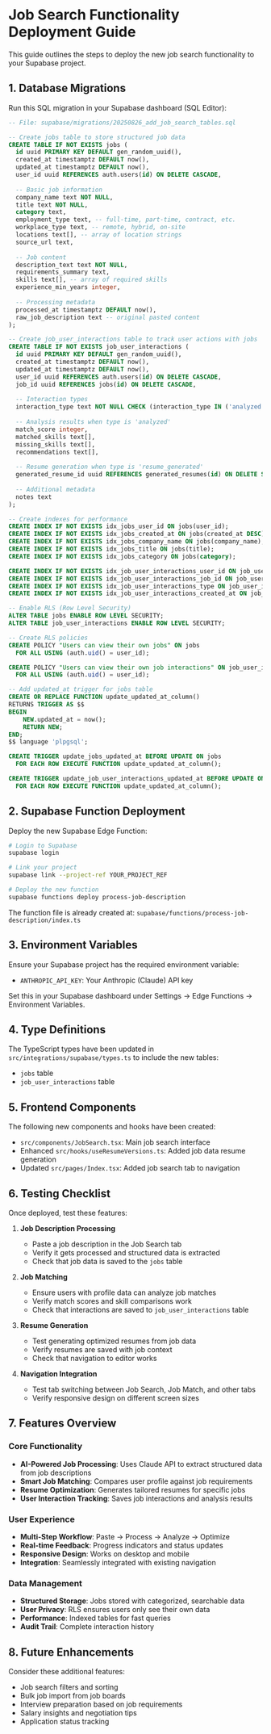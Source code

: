 # Job Search Functionality Deployment Guide

This guide outlines the steps to deploy the new job search functionality to your Supabase project.

## 1. Database Migrations

Run this SQL migration in your Supabase dashboard (SQL Editor):

```sql
-- File: supabase/migrations/20250826_add_job_search_tables.sql

-- Create jobs table to store structured job data
CREATE TABLE IF NOT EXISTS jobs (
  id uuid PRIMARY KEY DEFAULT gen_random_uuid(),
  created_at timestamptz DEFAULT now(),
  updated_at timestamptz DEFAULT now(),
  user_id uuid REFERENCES auth.users(id) ON DELETE CASCADE,
  
  -- Basic job information
  company_name text NOT NULL,
  title text NOT NULL,
  category text,
  employment_type text, -- full-time, part-time, contract, etc.
  workplace_type text, -- remote, hybrid, on-site
  locations text[], -- array of location strings
  source_url text,
  
  -- Job content
  description_text text NOT NULL,
  requirements_summary text,
  skills text[], -- array of required skills
  experience_min_years integer,
  
  -- Processing metadata
  processed_at timestamptz DEFAULT now(),
  raw_job_description text -- original pasted content
);

-- Create job_user_interactions table to track user actions with jobs
CREATE TABLE IF NOT EXISTS job_user_interactions (
  id uuid PRIMARY KEY DEFAULT gen_random_uuid(),
  created_at timestamptz DEFAULT now(),
  updated_at timestamptz DEFAULT now(),
  user_id uuid REFERENCES auth.users(id) ON DELETE CASCADE,
  job_id uuid REFERENCES jobs(id) ON DELETE CASCADE,
  
  -- Interaction types
  interaction_type text NOT NULL CHECK (interaction_type IN ('analyzed', 'applied', 'saved', 'dismissed', 'resume_generated')),
  
  -- Analysis results when type is 'analyzed'
  match_score integer,
  matched_skills text[],
  missing_skills text[],
  recommendations text[],
  
  -- Resume generation when type is 'resume_generated'
  generated_resume_id uuid REFERENCES generated_resumes(id) ON DELETE SET NULL,
  
  -- Additional metadata
  notes text
);

-- Create indexes for performance
CREATE INDEX IF NOT EXISTS idx_jobs_user_id ON jobs(user_id);
CREATE INDEX IF NOT EXISTS idx_jobs_created_at ON jobs(created_at DESC);
CREATE INDEX IF NOT EXISTS idx_jobs_company_name ON jobs(company_name);
CREATE INDEX IF NOT EXISTS idx_jobs_title ON jobs(title);
CREATE INDEX IF NOT EXISTS idx_jobs_category ON jobs(category);

CREATE INDEX IF NOT EXISTS idx_job_user_interactions_user_id ON job_user_interactions(user_id);
CREATE INDEX IF NOT EXISTS idx_job_user_interactions_job_id ON job_user_interactions(job_id);
CREATE INDEX IF NOT EXISTS idx_job_user_interactions_type ON job_user_interactions(interaction_type);
CREATE INDEX IF NOT EXISTS idx_job_user_interactions_created_at ON job_user_interactions(created_at DESC);

-- Enable RLS (Row Level Security)
ALTER TABLE jobs ENABLE ROW LEVEL SECURITY;
ALTER TABLE job_user_interactions ENABLE ROW LEVEL SECURITY;

-- Create RLS policies
CREATE POLICY "Users can view their own jobs" ON jobs
  FOR ALL USING (auth.uid() = user_id);

CREATE POLICY "Users can view their own job interactions" ON job_user_interactions
  FOR ALL USING (auth.uid() = user_id);

-- Add updated_at trigger for jobs table
CREATE OR REPLACE FUNCTION update_updated_at_column()
RETURNS TRIGGER AS $$
BEGIN
    NEW.updated_at = now();
    RETURN NEW;
END;
$$ language 'plpgsql';

CREATE TRIGGER update_jobs_updated_at BEFORE UPDATE ON jobs
  FOR EACH ROW EXECUTE FUNCTION update_updated_at_column();

CREATE TRIGGER update_job_user_interactions_updated_at BEFORE UPDATE ON job_user_interactions
  FOR EACH ROW EXECUTE FUNCTION update_updated_at_column();
```

## 2. Supabase Function Deployment

Deploy the new Supabase Edge Function:

```bash
# Login to Supabase
supabase login

# Link your project
supabase link --project-ref YOUR_PROJECT_REF

# Deploy the new function
supabase functions deploy process-job-description
```

The function file is already created at: `supabase/functions/process-job-description/index.ts`

## 3. Environment Variables

Ensure your Supabase project has the required environment variable:
- `ANTHROPIC_API_KEY`: Your Anthropic (Claude) API key

Set this in your Supabase dashboard under Settings → Edge Functions → Environment Variables.

## 4. Type Definitions

The TypeScript types have been updated in `src/integrations/supabase/types.ts` to include the new tables:
- `jobs` table
- `job_user_interactions` table

## 5. Frontend Components

The following new components and hooks have been created:
- `src/components/JobSearch.tsx`: Main job search interface
- Enhanced `src/hooks/useResumeVersions.ts`: Added job data resume generation
- Updated `src/pages/Index.tsx`: Added job search tab to navigation

## 6. Testing Checklist

Once deployed, test these features:

1. **Job Description Processing**
   - Paste a job description in the Job Search tab
   - Verify it gets processed and structured data is extracted
   - Check that job data is saved to the `jobs` table

2. **Job Matching**
   - Ensure users with profile data can analyze job matches
   - Verify match scores and skill comparisons work
   - Check that interactions are saved to `job_user_interactions` table

3. **Resume Generation**
   - Test generating optimized resumes from job data
   - Verify resumes are saved with job context
   - Check that navigation to editor works

4. **Navigation Integration**
   - Test tab switching between Job Search, Job Match, and other tabs
   - Verify responsive design on different screen sizes

## 7. Features Overview

### Core Functionality
- **AI-Powered Job Processing**: Uses Claude API to extract structured data from job descriptions
- **Smart Job Matching**: Compares user profile against job requirements
- **Resume Optimization**: Generates tailored resumes for specific jobs
- **User Interaction Tracking**: Saves job interactions and analysis results

### User Experience
- **Multi-Step Workflow**: Paste → Process → Analyze → Optimize
- **Real-time Feedback**: Progress indicators and status updates
- **Responsive Design**: Works on desktop and mobile
- **Integration**: Seamlessly integrated with existing navigation

### Data Management
- **Structured Storage**: Jobs stored with categorized, searchable data
- **User Privacy**: RLS ensures users only see their own data
- **Performance**: Indexed tables for fast queries
- **Audit Trail**: Complete interaction history

## 8. Future Enhancements

Consider these additional features:
- Job search filters and sorting
- Bulk job import from job boards
- Interview preparation based on job requirements
- Salary insights and negotiation tips
- Application status tracking